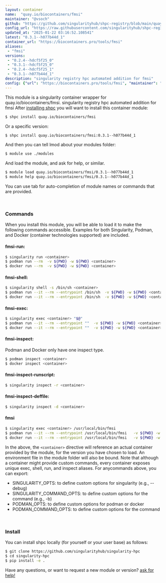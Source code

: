 ```yaml
---
layout: container
name:  "quay.io/biocontainers/fmsi"
maintainer: "@vsoch"
github: "https://github.com/singularityhub/shpc-registry/blob/main/quay.io/biocontainers/fmsi/container.yaml"
config_url: "https://raw.githubusercontent.com/singularityhub/shpc-registry/main/quay.io/biocontainers/fmsi/container.yaml"
updated_at: "2025-01-22 03:16:52.108541"
latest: "0.3.1--h077b44d_1"
container_url: "https://biocontainers.pro/tools/fmsi"
aliases:
 - "fmsi"
versions:
 - "0.2.4--hdcf5f25_0"
 - "0.3.1--hdcf5f25_0"
 - "0.2.4--hdcf5f25_1"
 - "0.3.1--h077b44d_1"
description: "singularity registry hpc automated addition for fmsi"
config: {"url": "https://biocontainers.pro/tools/fmsi", "maintainer": "@vsoch", "description": "singularity registry hpc automated addition for fmsi", "latest": {"0.3.1--h077b44d_1": "sha256:72ff5e86e89410f338db345da39d4666c1ebee47baaa4f5991024c128e7a8627"}, "tags": {"0.2.4--hdcf5f25_0": "sha256:4212e1972eff71367528d7efd4b107cc52a91d60e43e4a018b79798f67d2118d", "0.3.1--hdcf5f25_0": "sha256:82a74477f66d00c17ea2b7114bd6fd7d42702c179938c2d9cc6395be2bbe1be7", "0.2.4--hdcf5f25_1": "sha256:f33f6d33ce5d1bfde0ee18b79bb01bdcea9a0a9f77d86bc5f3151a2724967419", "0.3.1--h077b44d_1": "sha256:72ff5e86e89410f338db345da39d4666c1ebee47baaa4f5991024c128e7a8627"}, "docker": "quay.io/biocontainers/fmsi", "aliases": {"fmsi": "/usr/local/bin/fmsi"}}
---
```


This module is a singularity container wrapper for quay.io/biocontainers/fmsi.
singularity registry hpc automated addition for fmsi
After [installing shpc](#install) you will want to install this container module:


```bash
$ shpc install quay.io/biocontainers/fmsi
```

Or a specific version:

```bash
$ shpc install quay.io/biocontainers/fmsi:0.3.1--h077b44d_1
```

And then you can tell lmod about your modules folder:

```bash
$ module use ./modules
```

And load the module, and ask for help, or similar.

```bash
$ module load quay.io/biocontainers/fmsi/0.3.1--h077b44d_1
$ module help quay.io/biocontainers/fmsi/0.3.1--h077b44d_1
```

You can use tab for auto-completion of module names or commands that are provided.

<br>

### Commands

When you install this module, you will be able to load it to make the following commands accessible.
Examples for both Singularity, Podman, and Docker (container technologies supported) are included.

#### fmsi-run:

```bash
$ singularity run <container>
$ podman run --rm  -v ${PWD} -w ${PWD} <container>
$ docker run --rm  -v ${PWD} -w ${PWD} <container>
```

#### fmsi-shell:

```bash
$ singularity shell -s /bin/sh <container>
$ podman run --it --rm --entrypoint /bin/sh  -v ${PWD} -w ${PWD} <container>
$ docker run --it --rm --entrypoint /bin/sh  -v ${PWD} -w ${PWD} <container>
```

#### fmsi-exec:

```bash
$ singularity exec <container> "$@"
$ podman run --it --rm --entrypoint ""  -v ${PWD} -w ${PWD} <container> "$@"
$ docker run --it --rm --entrypoint ""  -v ${PWD} -w ${PWD} <container> "$@"
```

#### fmsi-inspect:

Podman and Docker only have one inspect type.

```bash
$ podman inspect <container>
$ docker inspect <container>
```

#### fmsi-inspect-runscript:

```bash
$ singularity inspect -r <container>
```

#### fmsi-inspect-deffile:

```bash
$ singularity inspect -d <container>
```


#### fmsi

```bash
$ singularity exec <container> /usr/local/bin/fmsi
$ podman run --it --rm --entrypoint /usr/local/bin/fmsi   -v ${PWD} -w ${PWD} <container> -c " $@"
$ docker run --it --rm --entrypoint /usr/local/bin/fmsi   -v ${PWD} -w ${PWD} <container> -c " $@"
```



In the above, the `<container>` directive will reference an actual container provided
by the module, for the version you have chosen to load. An environment file in the
module folder will also be bound. Note that although a container
might provide custom commands, every container exposes unique exec, shell, run, and
inspect aliases. For anycommands above, you can export:

 - SINGULARITY_OPTS: to define custom options for singularity (e.g., --debug)
 - SINGULARITY_COMMAND_OPTS: to define custom options for the command (e.g., -b)
 - PODMAN_OPTS: to define custom options for podman or docker
 - PODMAN_COMMAND_OPTS: to define custom options for the command

<br>

### Install

You can install shpc locally (for yourself or your user base) as follows:

```bash
$ git clone https://github.com/singularityhub/singularity-hpc
$ cd singularity-hpc
$ pip install -e .
```

Have any questions, or want to request a new module or version? [ask for help!](https://github.com/singularityhub/singularity-hpc/issues)